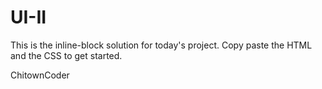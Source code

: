 # UI-II

This is the inline-block solution for today's project. Copy paste the HTML and the CSS to get started.

ChitownCoder
